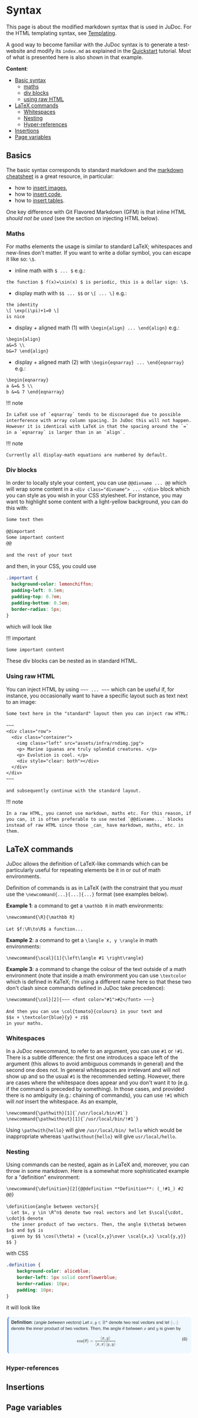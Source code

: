 # Syntax

This page is about the modified markdown syntax that is used in JuDoc.
For the HTML templating syntax, see [Templating](@ref).

A good way to become familiar with the JuDoc syntax is to generate a test-website and modify its `index.md` as explained in the [Quickstart](@ref) tutorial.
Most of what is presented here is also shown in that example.

**Content**:

* [Basic syntax](#Basics-1)
  * [maths](#Maths-1)
  * [div blocks](#Div-blocks-1)
  * [using raw HTML](#Using-raw-HTML-1)
* [LaTeX commands](#LaTeX-commands-1)
  * [Whitespaces](#Whitespaces-1)
  * [Nesting](#Nesting-1)
  * [Hyper-references](#Hyper-references-1)
* [Insertions](#Insertions-1)
* [Page variables](#Page-variables-1)

## Basics

The basic syntax corresponds to standard markdown and the [markdown cheatsheet](https://github.com/adam-p/markdown-here/wiki/Markdown-Cheatsheet) is a great resource, in particular:

* how to [insert images](https://github.com/adam-p/markdown-here/wiki/Markdown-Cheatsheet#images),
* how to [insert code](https://github.com/adam-p/markdown-here/wiki/Markdown-Cheatsheet#code-and-syntax-highlighting),
* how to [insert tables](https://github.com/adam-p/markdown-here/wiki/Markdown-Cheatsheet#tables).

One key difference with Git Flavored Markdown (GFM) is that inline HTML _should not be used_ (see the section on injecting HTML below).

### Maths

For maths elements the usage is similar to standard LaTeX; whitespaces and new-lines don't matter. If you want to write a dollar symbol, you can escape it like so: `\$`.

* inline math with `$ ... $` e.g.:

```judoc
the function $ f(x)=\sin(x) $ is periodic, this is a dollar sign: \$.
```

* display math with `$$ ... $$` or `\[ ... \]` e.g.:

```judoc
the identity
\[ \exp(i\pi)+1=0 \]
is nice
```

* display + aligned math (1) with `\begin{align} ... \end{align}` e.g.:

```judoc
\begin{align}
a&=5 \\
b&=7 \end{align}
```

* display + aligned math (2) with `\begin{eqnarray} ... \end{eqnarray}` e.g.:

```judoc
\begin{eqnarray}
a &=& 5 \\
b &=& 7 \end{eqnarray}
```

!!! note

    In LaTeX use of `eqnarray` tends to be discouraged due to possible interference with array column spacing. In JuDoc this will not happen. However it is identical with LaTeX in that the spacing around the `=` in a `eqnarray` is larger than in an `align`.

!!! note

    Currently all display-math equations are numbered by default.

### Div blocks

In order to locally style your content, you can use `@@divname ... @@` which will wrap some content in a `<div class="divname"> ... </div>` block which you can style as you wish in your CSS stylesheet.
For instance, you may want to highlight some content with a light-yellow background, you can do this with:

```judoc
Some text then

@@important
Some important content
@@

and the rest of your text
```

and then, in your CSS, you could use

```css
.important {
  background-color: lemonchiffon;
  padding-left: 0.5em;
  padding-top: 0.7em;
  padding-bottom: 0.5em;
  border-radius: 5px;
}
```

which will look like

!!! important

    Some important content

These div blocks can be nested as in standard HTML.

### Using raw HTML

You can inject HTML by using `~~~ ... ~~~` which can be useful if, for instance, you occasionally want to have a specific layout such as text next to an image:

```judoc
Some text here in the "standard" layout then you can inject raw HTML:

~~~
<div class="row">
  <div class="container">
    <img class="left" src="assets/infra/rndimg.jpg">
    <p> Marine iguanas are truly splendid creatures. </p>
    <p> Evolution is cool. </p>
    <div style="clear: both"></div>      
  </div>
</div>
~~~

and subsequently continue with the standard layout.
```

!!! note

    In a raw HTML, you cannot use markdown, maths etc. For this reason, if you can, it is often preferable to use nested `@@divname...` blocks instead of raw HTML since those _can_ have markdown, maths, etc. in them.

## LaTeX commands

JuDoc allows the definition of LaTeX-like commands which can be particularly useful for repeating elements be it in or out of math environments.

Definition of commands is as in LaTeX (with the constraint that you _must_ use the `\newcommand{...}[...]{...}` format (see examples below).

**Example 1**: a command to get a ``\mathbb R`` in math environments:

```judoc
\newcommand{\R}{\mathbb R}

Let $f:\R\to\R$ a function...
```

**Example 2**: a command to get a ``\langle x, y \rangle`` in math environments:

```judoc
\newcommand{\scal}[1]{\left\langle #1 \right\rangle}
```

**Example 3**: a command to change the colour of the text outside of a math environment (note that inside a math environment you can use `\textcolor` which is defined in KaTeX; I'm using a different name here so that these two don't clash since commands defined in JuDoc take precedence):

```judoc
\newcommand{\col}[2]{~~~ <font color="#1">#2</font> ~~~}

And then you can use \col{tomato}{colours} in your text and
$$x + \textcolor{blue}{y} + z$$
in your maths.
```

### Whitespaces

In a JuDoc newcommand, to refer to an argument, you can use `#1` or `!#1`.
There is a subtle difference: the first one introduces a space left of the argument (this allows to avoid ambiguous commands in general) and the second one does not.
In general whitespaces are irrelevant and will not show up and so the usual `#1` is the recommended setting.
However, there are cases where the whitespace does appear and you don't want it to (e.g. if the command is preceded by something).
In those cases, and provided there is no ambiguity (e.g.: chaining of commands), you can use `!#1` which will *not* insert the whitespace.
As an example,

```judoc
\newcommand{\pathwith}[1]{`/usr/local/bin/#1`}
\newcommand{\pathwithout}[1]{`/usr/local/bin/!#1`}
```

Using `\pathwith{hello}` will give `/usr/local/bin/ hello` which would be inappropriate whereas `\pathwithout{hello}` will give `usr/local/hello`.

### Nesting

Using commands can be nested, again as in LaTeX and, moreover, you can throw in some markdown.
Here is a somewhat more sophisticated example for a "definition" environment:

```judoc
\newcommand{\definition}[2]{@@definition **Definition**: (_!#1_) #2 @@}

\definition{angle between vectors}{
  Let $x, y \in \R^n$ denote two real vectors and let $\scal{\cdot, \cdot}$ denote
  the inner product of two vectors. Then, the angle $\theta$ between $x$ and $y$ is
  given by $$ \cos(\theta) = {\scal{x,y}\over \scal{x,x} \scal{y,y}} $$ }
```

with CSS

```css
.definition {
    background-color: aliceblue;
    border-left: 5px solid cornflowerblue;
    border-radius: 10px;
    padding: 10px;
}
```

it will look like

![](../assets/ex-definition.png)

### Hyper-references

## Insertions

## Page variables
